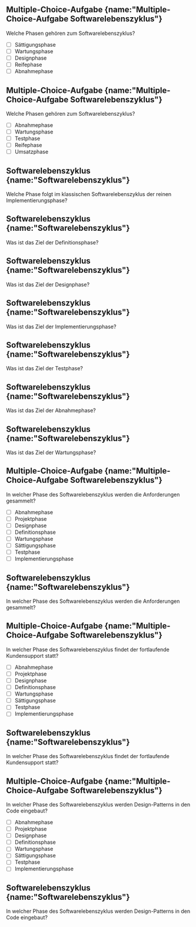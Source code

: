## Multiple-Choice-Aufgabe {name:"Multiple-Choice-Aufgabe Softwarelebenszyklus"}
Welche Phasen gehören zum Softwarelebenszyklus?
- [ ] Sättigungsphase
- [ ] Wartungsphase
- [ ] Designphase
- [ ] Reifephase
- [ ] Abnahmephase

## Multiple-Choice-Aufgabe {name:"Multiple-Choice-Aufgabe Softwarelebenszyklus"}
Welche Phasen gehören zum Softwarelebenszyklus?
- [ ] Abnahmephase
- [ ] Wartungsphase
- [ ] Testphase
- [ ] Reifephase
- [ ] Umsatzphase

## Softwarelebenszyklus {name:"Softwarelebenszyklus"}
<p>Welche Phase folgt im klassischen Softwarelebenszyklus der reinen Implementierungsphase?</p>

## Softwarelebenszyklus {name:"Softwarelebenszyklus"}
<p>Was ist das Ziel der Definitionsphase?</p>

## Softwarelebenszyklus {name:"Softwarelebenszyklus"}
<p>Was ist das Ziel der Designphase?</p>

## Softwarelebenszyklus {name:"Softwarelebenszyklus"}
<p>Was ist das Ziel der Implementierungsphase?</p>

## Softwarelebenszyklus {name:"Softwarelebenszyklus"}
<p>Was ist das Ziel der Testphase?</p>

## Softwarelebenszyklus {name:"Softwarelebenszyklus"}
<p>Was ist das Ziel der Abnahmephase?</p>

## Softwarelebenszyklus {name:"Softwarelebenszyklus"}
<p>Was ist das Ziel der Wartungsphase?</p>

## Multiple-Choice-Aufgabe {name:"Multiple-Choice-Aufgabe Softwarelebenszyklus"}
In welcher Phase des Softwarelebenszyklus werden die Anforderungen gesammelt?
- [ ] Abnahmephase
- [ ] Projektphase
- [ ] Designphase
- [ ] Definitionsphase
- [ ] Wartungsphase
- [ ] Sättigungsphase
- [ ] Testphase
- [ ] Implementierungsphase

## Softwarelebenszyklus {name:"Softwarelebenszyklus"}
<p>In welcher Phase des Softwarelebenszyklus werden die Anforderungen gesammelt?</p>

## Multiple-Choice-Aufgabe {name:"Multiple-Choice-Aufgabe Softwarelebenszyklus"}
In welcher Phase des Softwarelebenszyklus findet der fortlaufende Kundensupport statt?
- [ ] Abnahmephase
- [ ] Projektphase
- [ ] Designphase
- [ ] Definitionsphase
- [ ] Wartungsphase
- [ ] Sättigungsphase
- [ ] Testphase
- [ ] Implementierungsphase

## Softwarelebenszyklus {name:"Softwarelebenszyklus"}
<p>In welcher Phase des Softwarelebenszyklus findet der fortlaufende Kundensupport statt?</p>

## Multiple-Choice-Aufgabe {name:"Multiple-Choice-Aufgabe Softwarelebenszyklus"}
In welcher Phase des Softwarelebenszyklus werden Design-Patterns in den Code eingebaut?
- [ ] Abnahmephase
- [ ] Projektphase
- [ ] Designphase
- [ ] Definitionsphase
- [ ] Wartungsphase
- [ ] Sättigungsphase
- [ ] Testphase
- [ ] Implementierungsphase

## Softwarelebenszyklus {name:"Softwarelebenszyklus"}
<p>In welcher Phase des Softwarelebenszyklus werden Design-Patterns in den Code eingebaut?</p>